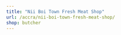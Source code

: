 ```yaml
---
title: "Nii Boi Town Fresh Meat Shop"
url: /accra/nii-boi-town-fresh-meat-shop/
shop: butcher
---
```


